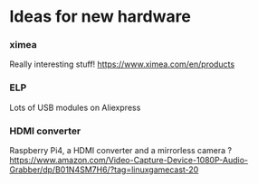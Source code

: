 # Ideas for new hardware

### ximea
Really interesting stuff!
https://www.ximea.com/en/products

### ELP
Lots of USB modules on Aliexpress

### HDMI converter
Raspberry Pi4, a HDMI converter and a mirrorless camera ?
https://www.amazon.com/Video-Capture-Device-1080P-Audio-Grabber/dp/B01N4SM7H6/?tag=linuxgamecast-20

